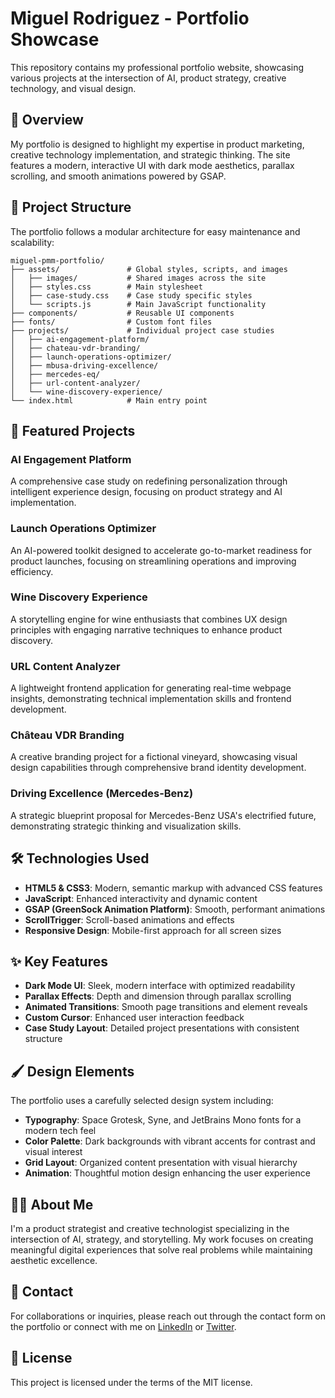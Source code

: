 # Miguel Rodriguez - Portfolio Showcase

This repository contains my professional portfolio website, showcasing various projects at the intersection of AI, product strategy, creative technology, and visual design.

## 🚀 Overview

My portfolio is designed to highlight my expertise in product marketing, creative technology implementation, and strategic thinking. The site features a modern, interactive UI with dark mode aesthetics, parallax scrolling, and smooth animations powered by GSAP.

## 📂 Project Structure

The portfolio follows a modular architecture for easy maintenance and scalability:

```
miguel-pmm-portfolio/
├── assets/               # Global styles, scripts, and images
│   ├── images/           # Shared images across the site
│   ├── styles.css        # Main stylesheet
│   ├── case-study.css    # Case study specific styles
│   └── scripts.js        # Main JavaScript functionality
├── components/           # Reusable UI components
├── fonts/                # Custom font files
├── projects/             # Individual project case studies
│   ├── ai-engagement-platform/
│   ├── chateau-vdr-branding/
│   ├── launch-operations-optimizer/
│   ├── mbusa-driving-excellence/
│   ├── mercedes-eq/
│   ├── url-content-analyzer/
│   └── wine-discovery-experience/
└── index.html            # Main entry point
```

## 💼 Featured Projects

### AI Engagement Platform
A comprehensive case study on redefining personalization through intelligent experience design, focusing on product strategy and AI implementation.

### Launch Operations Optimizer
An AI-powered toolkit designed to accelerate go-to-market readiness for product launches, focusing on streamlining operations and improving efficiency.

### Wine Discovery Experience
A storytelling engine for wine enthusiasts that combines UX design principles with engaging narrative techniques to enhance product discovery.

### URL Content Analyzer
A lightweight frontend application for generating real-time webpage insights, demonstrating technical implementation skills and frontend development.

### Château VDR Branding
A creative branding project for a fictional vineyard, showcasing visual design capabilities through comprehensive brand identity development.

### Driving Excellence (Mercedes-Benz)
A strategic blueprint proposal for Mercedes-Benz USA's electrified future, demonstrating strategic thinking and visualization skills.

## 🛠️ Technologies Used

- **HTML5 & CSS3**: Modern, semantic markup with advanced CSS features
- **JavaScript**: Enhanced interactivity and dynamic content
- **GSAP (GreenSock Animation Platform)**: Smooth, performant animations
- **ScrollTrigger**: Scroll-based animations and effects
- **Responsive Design**: Mobile-first approach for all screen sizes

## ✨ Key Features

- **Dark Mode UI**: Sleek, modern interface with optimized readability
- **Parallax Effects**: Depth and dimension through parallax scrolling
- **Animated Transitions**: Smooth page transitions and element reveals
- **Custom Cursor**: Enhanced user interaction feedback
- **Case Study Layout**: Detailed project presentations with consistent structure

## 🖌️ Design Elements

The portfolio uses a carefully selected design system including:

- **Typography**: Space Grotesk, Syne, and JetBrains Mono fonts for a modern tech feel
- **Color Palette**: Dark backgrounds with vibrant accents for contrast and visual interest
- **Grid Layout**: Organized content presentation with visual hierarchy
- **Animation**: Thoughtful motion design enhancing the user experience

## 👨‍💻 About Me

I'm a product strategist and creative technologist specializing in the intersection of AI, strategy, and storytelling. My work focuses on creating meaningful digital experiences that solve real problems while maintaining aesthetic excellence.

## 📧 Contact

For collaborations or inquiries, please reach out through the contact form on the portfolio or connect with me on [LinkedIn](#) or [Twitter](#).

## 📝 License

This project is licensed under the terms of the MIT license.
